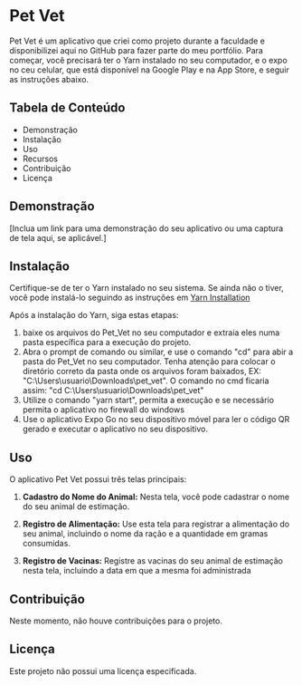# Pet Vet

Pet Vet é um aplicativo que criei como projeto durante a faculdade e disponibilizei aqui no GitHub para fazer parte do meu portfólio. Para começar, você precisará ter o Yarn instalado no seu computador, e o expo no ceu celular, que está disponível na Google Play e na App Store, e seguir as instruções abaixo.

## Tabela de Conteúdo

- Demonstração
- Instalação
- Uso
- Recursos
- Contribuição
- Licença

## Demonstração

[Inclua um link para uma demonstração do seu aplicativo ou uma captura de tela aqui, se aplicável.]

## Instalação

Certifique-se de ter o Yarn instalado no seu sistema. Se ainda não o tiver, você pode instalá-lo seguindo as instruções em [Yarn Installation](https://classic.yarnpkg.com/en/docs/install)

Após a instalação do Yarn, siga estas etapas:

1. baixe os arquivos do Pet_Vet no seu computador e extraia eles numa pasta específica para a execução do projeto.
2. Abra o prompt de comando ou similar, e use o comando "cd" para abir a pasta do Pet_Vet no seu computador. Tenha atenção para colocar o diretório correto da pasta onde os arquivos foram baixados, EX: "C:\Users\usuario\Downloads\pet_vet". O comando no cmd ficaria assim: "cd C:\Users\usuario\Downloads\pet_vet"
3. Utilize o comando "yarn start", permita a execução e se necessário permita o aplicativo no firewall do windows
4. Use o aplicativo Expo Go no seu dispositivo móvel para ler o código QR gerado e executar o aplicativo no seu dispositivo.

## Uso

O aplicativo Pet Vet possui três telas principais:

1. **Cadastro do Nome do Animal:** Nesta tela, você pode cadastrar o nome do seu animal de estimação.

2. **Registro de Alimentação:** Use esta tela para registrar a alimentação do seu animal, incluindo o nome da ração e a quantidade em gramas consumidas.

3. **Registro de Vacinas:** Registre as vacinas do seu animal de estimação nesta tela, incluindo a data em que a mesma foi administrada

## Contribuição

Neste momento, não houve contribuições para o projeto.

## Licença

Este projeto não possui uma licença especificada.

